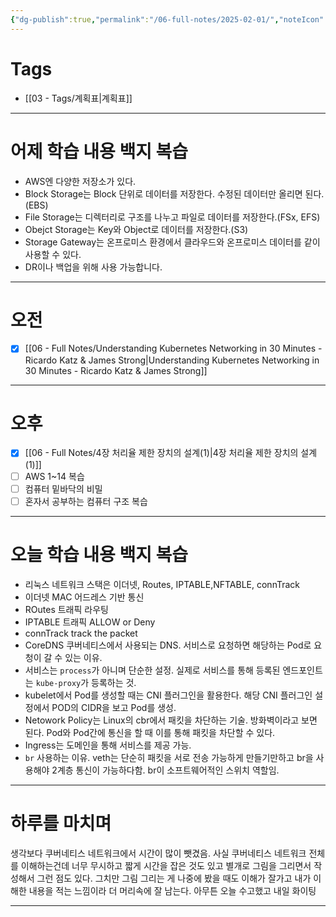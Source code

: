 ```yaml
---
{"dg-publish":true,"permalink":"/06-full-notes/2025-02-01/","noteIcon":""}
---
```


# Tags
- [[03 - Tags/계획표\|계획표]]

---
# 어제 학습 내용 백지 복습
- AWS엔 다양한 저장소가 있다.
- Block Storage는 Block 단위로 데이터를 저장한다. 수정된 데이터만 올리면 된다.(EBS)
- File Storage는 디렉터리로 구조를 나누고 파일로 데이터를 저장한다.(FSx, EFS)
- Obejct Storage는 Key와 Object로 데이터를 저장한다.(S3)
- Storage Gateway는 온프로미스 환경에서 클라우드와 온프로미스 데이터를 같이 사용할 수 있다. 
- DR이나 백업을 위해 사용 가능합니다.
---
# 오전
- [x] [[06 - Full Notes/Understanding Kubernetes Networking in 30 Minutes - Ricardo Katz & James Strong\|Understanding Kubernetes Networking in 30 Minutes - Ricardo Katz & James Strong]]

---
# 오후
- [x] [[06 - Full Notes/4장 처리율 제한 장치의 설계(1)\|4장 처리율 제한 장치의 설계(1)]]
- [ ] AWS 1~14 복습
- [ ] 컴퓨터 밑바닥의 비밀
- [ ] 혼자서 공부하는 컴퓨터 구조 복습

---
# 오늘 학습 내용 백지 복습
- 리눅스 네트워크 스택은 이더넷, Routes, IPTABLE,NFTABLE, connTrack
- 이더넷 MAC 어드레스 기반 통신
- ROutes 트래픽 라우팅
- IPTABLE 트래픽 ALLOW or Deny
- connTrack track the packet 
- CoreDNS 쿠버네티스에서 사용되는 DNS. 서비스로 요청하면 해당하는 Pod로 요청이 갈 수 있는 이유.
- 서비스는 `process`가 아니며 단순한 설정. 실제로 서비스를 통해 등록된 엔드포인트는 `kube-proxy`가 등록하는 것.
- kubelet에서 Pod를 생성할 때는 CNI 플러그인을 활용한다. 해당 CNI 플러그인 설정에서 POD의 CIDR을 보고 Pod를 생성.
- Netowork Policy는 Linux의 cbr에서 패킷을 차단하는 기술. 방화벽이라고 보면 된다. Pod와 Pod간에 통신을 할 때 이를 통해 패킷을 차단할 수 있다.
- Ingress는 도메인을 통해 서비스를 제공 가능. 
- `br` 사용하는 이유. veth는 단순히 패킷을 서로 전송 가능하게 만들기만하고 br을 사용해야 2계층 통신이 가능하다함.  br이 소프트웨어적인 스위치 역할임.
---
# 하루를 마치며
생각보다 쿠버네티스 네트워크에서 시간이 많이 뺏겼음. 사실 쿠버네티스 네트워크 전체를 이해하는건데 너무 무시하고 짧게 시간을 잡은 것도 있고 별개로 그림을 그리면서 작성해서 그런 점도 있다. 그치만 그림 그리는 게 나중에 봤을 때도 이해가 잘가고 내가 이해한 내용을 적는 느낌이라 더 머리속에 잘 남는다.
아무튼 오늘 수고했고 내일 화이팅

---